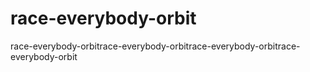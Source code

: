 # race-everybody-orbit
race-everybody-orbitrace-everybody-orbitrace-everybody-orbitrace-everybody-orbit
